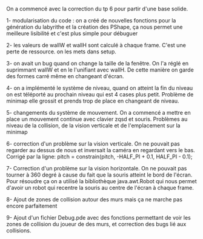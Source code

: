 On a commencé avec la correction du tp 6 pour partir d'une base solide.

1- modularisation du code : 
on a créé de nouvelles fonctions pour la génération du labyrithe et la création des PShape,
ça nous permet une meilleure lisibilité et c'est plus simple pour débuguer

2- les valeurs de wallW et wallH sont calculé à chaque frame. C'est une perte de ressource.
on les mets dans setup.

3- on avait un bug quand on change la taille de la fenêtre. On l'a réglé en suprimmant wallW
et en le l'unifiant avec wallH. De cette manière on garde des formes carré même en changeant d'écran.

4- on a implémenté le système de niveau, quand on atteint la fin du niveau on est téléporté au prochain
niveau qui est 4 cases plus petit. Problème de minimap elle grossit et prends trop de place en changeant
de niveau.

5- changements du système de mouvement. On a commencé a mettre en place un mouvement continue avec
clavier zqsd et souris. Problèmes au niveau de la collision, de la vision verticale et de l'emplacement sur la minimap

6- correction d'un problème sur la vision verticale. On ne pouvait pas regarder au dessus de nous et inversait la caméra
en regardant vers le bas.
Corrigé par la ligne: pitch = constrain(pitch, -HALF_PI + 0.1, HALF_PI - 0.1);

7- Correction d'un problème sur la vision horizontale. On ne pouvait pas tourner à 360 degré à cause du fait que la souris
atteint le bord de l'écran. Pour résoudre ça on a utilisé la bibliothèque java.awt.Robot qui nous permet d'avoir
un robot qui recentre la souris au centre de l'écran à chaque frame.

8- Ajout de zones de collision autour des murs mais ça ne marche pas encore parfaitement

9- Ajout d'un fichier Debug.pde avec des fonctions permettant de voir les zones de collision du joueur de des murs,
et correction des bugs lié aux collisions.